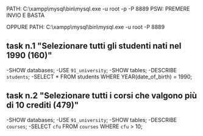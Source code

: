 PATH: C:\\xampp\\mysql\\bin\\mysql.exe -u root -p -P 8889
PSW: PREMERE INVIO E BASTA

OPPURE 
PATH: C:\\xampp\\mysql\\bin\\mysql.exe -u root -P 8889


## task n.1 "Selezionare tutti gli studenti nati nel 1990 (160)"

-SHOW databases;
-USE `91_university`;
-SHOW tables;
-DESCRIBE `students`;
-SELECT * FROM students WHERE YEAR(date_of_birth) = 1990;

## task n.2 "Selezionare tutti i corsi che valgono più di 10 crediti (479)"

-SHOW databases;
-USE `91_university`;
-SHOW tables;
-DESCRIBE `courses`;
-SELECT `cfu` FROM `courses` WHERE `cfu` > 10;